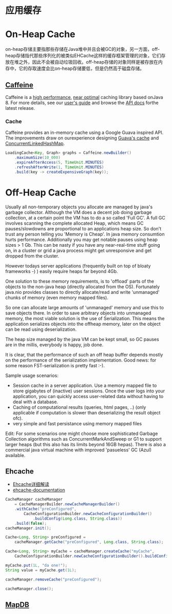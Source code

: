 # 应用缓存

# On-Heap Cache

on-heap存储主要指那些存储在Java堆中并且会被GC的对象，另一方面，off-heap存储指代那些序列化的被类似EHCache这样的缓存框架管理的对象，它们存放在堆之外，因此不会被自动垃圾回收。off-heap存储的对象同样是被存放在内存中，它的存取速度会比on-heap存储要低，但是仍然高于磁盘存储。

## [Caffeine](https://github.com/ben-manes/caffeine)

Caffeine is a [high performance](https://github.com/ben-manes/caffeine/wiki/Benchmarks), [near optimal](https://github.com/ben-manes/caffeine/wiki/Efficiency) caching library based onJava 8. For more details, see our [user's guide](https://github.com/ben-manes/caffeine/wiki) and browse the [API docs](http://www.javadoc.io/doc/com.github.ben-manes.caffeine/caffeine) forthe latest release.

### Cache

Caffeine provides an in-memory cache using a Google Guava inspired API. The improvements draw on ourexperience designing [Guava's cache](https://github.com/google/guava/wiki/CachesExplained) and [ConcurrentLinkedHashMap](https://code.google.com/p/concurrentlinkedhashmap).

``` java
LoadingCache<Key, Graph> graphs = Caffeine.newBuilder()
    .maximumSize(10_000)
    .expireAfterAccess(5, TimeUnit.MINUTES)
    .refreshAfterWrite(1, TimeUnit.MINUTES)
    .build(key -> createExpensiveGraph(key));
```



# Off-Heap Cache

Usually all non-temporary objects you allocate are managed by java's garbage collector. Although the VM does a decent job doing garbage collection, at a certain point the VM has to do a so called 'Full GC'. A full GC involves scanning the complete allocated Heap, which means GC pauses/slowdowns are proportional to an applications heap size. So don't trust any person telling you 'Memory is Cheap'. In java memory consumtion hurts performance. Additionally you may get notable pauses using heap sizes > 1 Gb. This can be nasty if you have any near-real-time stuff going on, in a cluster or grid a java process might get unresponsive and get dropped from the cluster.

However todays server applications (frequently built on top of bloaty frameworks -) ) easily require heaps far beyond 4Gb.

One solution to these memory requirements, is to 'offload' parts of the objects to the non-java heap (directly allocated from the OS). Fortunately java.nio provides classes to directly allocate/read and write 'unmanaged' chunks of memory (even memory mapped files).

So one can allocate large amounts of 'unmanaged' memory and use this to save objects there. In order to save arbitrary objects into unmanaged memory, the most viable solution is the use of Serialization. This means the application serializes objects into the offheap memory, later on the object can be read using deserialization.

The heap size managed by the java VM can be kept small, so GC pauses are in the millis, everybody is happy, job done.

It is clear, that the performance of such an off heap buffer depends mostly on the performance of the serialization implementation. Good news: for some reason FST-serialization is pretty fast :-).

Sample usage scenarios:

- Session cache in a server application. Use a memory mapped file to store gigabytes of (inactive) user sessions. Once the user logs into your application, you can quickly access user-related data without having to deal with a database.
- Caching of computational results (queries, html pages, ..) (only applicable if computation is slower than deserializing the result object ofc).
- very simple and fast persistance using memory mapped files

Edit: For some scenarios one might choose more sophisticated Garbage Collection algorithms such as ConcurrentMarkAndSweep or G1 to support larger heaps (but this also has its limits beyond 16GB hepas). There is also a commercial java virtual machine with improved 'pasueless' GC (Azul) available.

## Ehcache

- [Ehcache详细解读](http://www.blogjava.net/libin2722/articles/406569.html)
- [ehcache-documentation](http://www.ehcache.org/documentation/3.0/getting-started.html)

``` java
CacheManager cacheManager
    = CacheManagerBuilder.newCacheManagerBuilder() 
    .withCache("preConfigured",
        CacheConfigurationBuilder.newCacheConfigurationBuilder()
            .buildConfig(Long.class, String.class)) 
    .build(false); 
cacheManager.init(); 

Cache<Long, String> preConfigured =
    cacheManager.getCache("preConfigured", Long.class, String.class); 

Cache<Long, String> myCache = cacheManager.createCache("myCache", 
    CacheConfigurationBuilder.newCacheConfigurationBuilder().buildConfig(Long.class, String.class));

myCache.put(1L, "da one!"); 
String value = myCache.get(1L); 

cacheManager.removeCache("preConfigured"); 

cacheManager.close(); 
```



## [MapDB](http://www.mapdb.org/index.html)